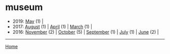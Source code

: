 # museum

  * 2019: 
      [May](./museum-2019-05.md) (1) | 
  * 2017: 
      [August](./museum-2017-08.md) (1) | 
      [April](./museum-2017-04.md) (1) | 
      [March](./museum-2017-03.md) (1) | 
  * 2016: 
      [November](./museum-2016-11.md) (2) | 
      [October](./museum-2016-10.md) (5) | 
      [September](./museum-2016-09.md) (1) | 
      [July](./museum-2016-07.md) (1) | 
      [June](./museum-2016-06.md) (2) | 

----

[Home](../)

